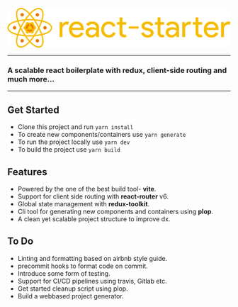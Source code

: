 ![](docs/full-logo.png)

---

### A scalable react boilerplate with redux, client-side routing and much more...

---

## Get Started

* Clone this project and run ```yarn install```
* To create new components/containers use ```yarn generate```
* To run the project locally use ```yarn dev```
* To build the project use ```yarn build```

## Features

* Powered by the one of the best build tool- **vite**.
* Support for client side routing with **react-router** v6.
* Global state management with **redux-toolkit**.
* Cli tool for generating new components and containers using **plop**.
* A clean yet scalable project structure to improve dx.

## To Do

* Linting and formatting based on airbnb style guide.
* precommit hooks to format code on commit.
* Introduce some form of testing.
* Support for CI/CD pipelines using travis, Gitlab etc.
* Get started cleanup script using plop.
* Build a webbased project generator.
